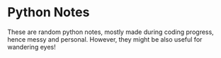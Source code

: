 # Python Notes 
                     
These are random python notes, mostly made during coding progress, hence messy and personal. However, they might be also useful for wandering eyes! 


